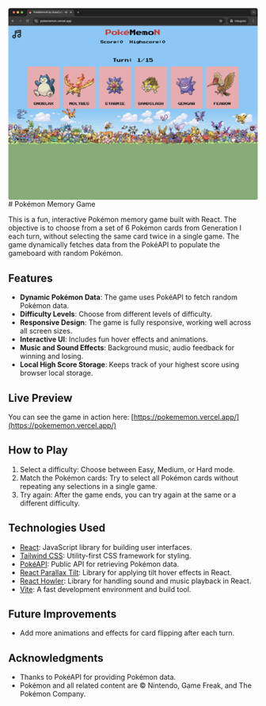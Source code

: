 <div style="display: flex; align-items: center; justify-content: center;" align="center">
  <img src="./public/screenshot.png" alt="Screenshot of the game">
</div>
# Pokémon Memory Game

This is a fun, interactive Pokémon memory game built with React. The objective is to choose from a set of 6 Pokémon cards from Generation I each turn, without selecting the same card twice in a single game. The game dynamically fetches data from the PokéAPI to populate the gameboard with random Pokémon.

## Features

- **Dynamic Pokémon Data**: The game uses PokéAPI to fetch random Pokémon data.
- **Difficulty Levels**: Choose from different levels of difficulty.
- **Responsive Design**: The game is fully responsive, working well across all screen sizes.
- **Interactive UI**: Includes fun hover effects and animations.
- **Music and Sound Effects**: Background music, audio feedback for winning and losing.
- **Local High Score Storage**: Keeps track of your highest score using browser local storage.

## Live Preview

You can see the game in action here:
[https://pokememon.vercel.app/](https://pokememon.vercel.app/)

## How to Play

1. Select a difficulty: Choose between Easy, Medium, or Hard mode.
2. Match the Pokémon cards: Try to select all Pokémon cards without repeating any selections in a single game.
3. Try again: After the game ends, you can try again at the same or a different difficulty.

## Technologies Used

- [React](https://react.dev/): JavaScript library for building user interfaces.
- [Tailwind CSS](https://tailwindcss.com/): Utility-first CSS framework for styling.
- [PokéAPI](https://pokeapi.co/): Public API for retrieving Pokémon data.
- [React Parallax Tilt](https://github.com/mkosir/react-parallax-tilt): Library for applying tilt hover effects in React.
- [React Howler](https://github.com/thangngoc89/react-howler): Library for handling sound and music playback in React.
- [Vite](https://vite.dev/): A fast development environment and build tool.

## Future Improvements

- Add more animations and effects for card flipping after each turn.

## Acknowledgments

- Thanks to PokéAPI for providing Pokémon data.
- Pokémon and all related content are © Nintendo, Game Freak, and The Pokémon Company.
